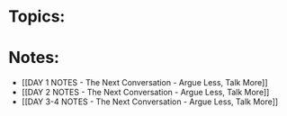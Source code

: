
# Topics:


# Notes:
- [[DAY 1 NOTES - The Next Conversation - Argue Less, Talk More]]
- [[DAY 2 NOTES - The Next Conversation - Argue Less, Talk More]]
- [[DAY 3-4 NOTES - The Next Conversation - Argue Less, Talk More]]
